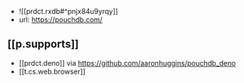 - ![[prdct.rxdb#^pnjx84u9yrqy]]
- url: https://pouchdb.com/

## [[p.supports]]

- [[prdct.deno]] via https://github.com/aaronhuggins/pouchdb_deno
- [[t.cs.web.browser]]